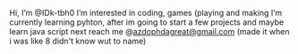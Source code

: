 Hi, I’m @IDk-tbh0
 I’m interested in coding, games (playing and making
  I’m currently learning pyhton, after im going to start a few projects and maybe learn java script next
   reach me @azdophdagreat@gmail.com (made it when i was like 8 didn't know wut to name)

<!---
IDk-tbh0/IDk-tbh0 is a ✨ special ✨ repository because its `README.md` (this file) appears on your GitHub profile.
You can click the Preview link to take a look at your changes.
--->
